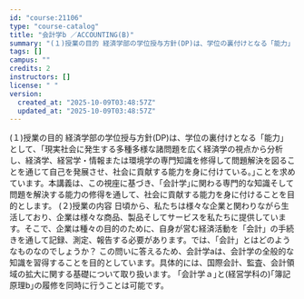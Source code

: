 ```yaml
---
id: "course:21106"
type: "course-catalog"
title: "会計学b ／ACCOUNTING(B)"
summary: "(１)授業の目的 経済学部の学位授与方針(DP)は、学位の裏付けとなる「能力」として、｢現実社会に発生する多種多様な諸問題を広く経済学の視点から分析し、経済学、経営学・情報または環境学の専門知識を修得して問題解決を図ることを通じて自己を発展…"
tags: []
campus: ""
credits: 2
instructors: []
license: " "
version:
  created_at: "2025-10-09T03:48:57Z"
  updated_at: "2025-10-09T03:48:57Z"
---
```


(１)授業の目的 経済学部の学位授与方針(DP)は、学位の裏付けとなる「能力」として、｢現実社会に発生する多種多様な諸問題を広く経済学の視点から分析し、経済学、経営学・情報または環境学の専門知識を修得して問題解決を図ることを通じて自己を発展させ、社会に貢献する能力を身に付けている。｣ことを求めています。本講義は、この視座に基づき、｢会計学｣に関わる専門的な知識そして問題を解決する能力の修得を通して、社会に貢献する能力を身に付けることを目的とします。 (２)授業の内容 日頃から、私たちは様々な企業と関わりながら生活しており、企業は様々な商品、製品そしてサービスを私たちに提供しています。そこで、企業は種々の目的のために、自身が営む経済活動を「会計」の手続きを通して記録、測定、報告する必要があります。では、「会計」とはどのようなものなのでしょうか？ この問いに答えるため、会計学aは、会計学の全般的な知識を習得することを目的としています。具体的には、国際会計、監査、会計領域の拡大に関する基礎について取り扱います。 ｢会計学ａ｣と(経営学科の)｢簿記原理b｣の履修を同時に行うことは可能です。
